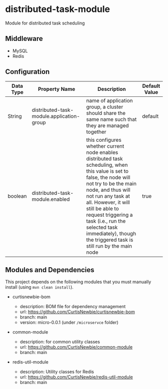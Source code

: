 # distributed-task-module

Module for distributed task scheduling


## Middleware

- MySQL
- Redis

## Configuration

Data Type | Property Name | Description | Default Value
--------- | ------------- | ----------- | --------------
String | distributed-task-module.application-group | name of application group, a cluster should share the same name such that they are managed together | default
boolean | distributed-task-module.enabled | this configures whether current node enables distributed task scheduling, when this value is set to false, the node will not try to be the main node, and thus will not run any task at all. However, it will still be able to request triggering a task (i.e., run the selected task immediately), though the triggered task is still run by the main node | true

## Modules and Dependencies

This project depends on the following modules that you must manually install (using `mvn clean install`).

- curtisnewbie-bom
    - description: BOM file for dependency management
    - url: https://github.com/CurtisNewbie/curtisnewbie-bom
    - branch: main
    - version: micro-0.0.1 (under `/microservce` folder)

- common-module
    - description: for common utility classes 
    - url: https://github.com/CurtisNewbie/common-module
    - branch: main

- redis-util-module
    - description: Utility classes for Redis
    - url: https://github.com/CurtisNewbie/redis-util-module
    - branch: main